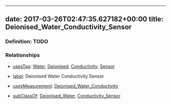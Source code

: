 
---
date: 2017-03-26T02:47:35.627182+00:00
title: Deionised_Water_Conductivity_Sensor
---
### Definition: TODO

### Relationships

* [usesTag](https://brickschema.org/schema/1.0/BrickFrame#usesTag): [Water](https://brickschema.org/schema/1.0/BrickTag#Water), [Deionised](https://brickschema.org/schema/1.0/BrickTag#Deionised), [Conductivity](https://brickschema.org/schema/1.0/BrickTag#Conductivity), [Sensor](https://brickschema.org/schema/1.0/BrickTag#Sensor)

* [label](http://www.w3.org/2000/01/rdf-schema#label): Deionised Water Conductivity Sensor

* [usesMeasurement](https://brickschema.org/schema/1.0/BrickFrame#usesMeasurement): [Deionised_Water_Conductivity](https://brickschema.org/schema/1.0/Brick#Deionised_Water_Conductivity)

* [subClassOf](http://www.w3.org/2000/01/rdf-schema#subClassOf): [Deionised_Water](https://brickschema.org/schema/1.0/Brick#Deionised_Water), [Conductivity_Sensor](https://brickschema.org/schema/1.0/Brick#Conductivity_Sensor)

